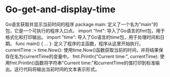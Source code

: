 # Go-get-and-display-time
Go语言获取并显示当前时间的程序
package main: 定义了一个名为"main"的包，它是一个可执行的程序入口点。
import "fmt": 导入了Go语言的fmt包，用于格式化和打印输出。
import "time": 导入了Go语言的time包，用于处理时间和日期。
func main() { ... }: 定义了程序的主函数，程序从这里开始执行。
currentTime := time.Now(): 使用time.Now()函数获取当前的时间，并将结果保存在名为currentTime的变量中。
fmt.Println("Current time:", currentTime): 使用fmt.Println()函数将字符串"Current time:"和currentTime的值打印到标准输出。这行代码将输出当前时间的文本表示形式。
